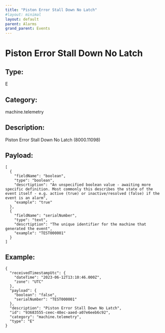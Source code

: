 ```yaml
---
title: "Piston Error Stall Down No Latch"
#layout: minimal
layout: default
parent: Alarms
grand_parent: Events
---
```


# Piston Error Stall Down No Latch

## Type:

E

## Category:

machine.telemetry

## Description: 

Piston Error Stall Down No Latch (8000.11098)

## Payload:

```
[
  {
    "fieldName": "boolean",
    "type": "boolean",
    "descrtiption": "An unspecified boolean value - awaiting more specific definition. Most commonly this describes the state of the event itself - e.g. active (true) or inactive/resolved (false) if the event is an alarm",
    "example": "true"
  },
  {
    "fieldName": "serialNumber",
    "type": "text",
    "descrtiption": "The unique identifier for the machine that generated the event",
    "example": "TEST000001"
  }
]
```

## Example:

```
{
  "receivedTimestampUtc": {
    "dateTime": "2023-06-12T13:10:46.000Z",
    "zone": "UTC"
  },
  "payload": {
    "boolean": "false",
    "serialNumber": "TEST000001"
  },
  "description": "Piston Error Stall Down No Latch",
  "id": "93683555-ceec-48ec-aaed-a07e6eeb6c92",
  "category": "machine.telemetry",
  "type": "E"
}
```
